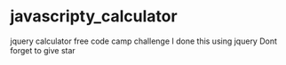 # javascripty_calculator
jquery calculator 
free code camp challenge I done this using jquery
Dont forget to give star
